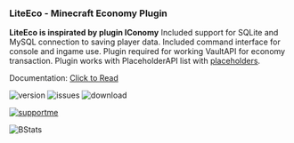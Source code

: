 ### LiteEco - Minecraft Economy Plugin

**LiteEco is inspirated by plugin IConomy**
Included support for SQLite and MySQL connection to saving player data.
Included command interface for console and ingame use.
Plugin required for working VaultAPI for economy transaction.
Plugin works with PlaceholderAPI list with [placeholders](https://github.com/EncryptSL/LiteEco/tree/main/.docs#placeholder).

Documentation: [Click to Read](https://github.com/EncryptSL/LiteEco/tree/main/.docs)

![version](https://img.shields.io/github/v/release/EncryptSL/LiteEco.svg?include_prereleases=&sort=semver&color=blue)
![issues](https://img.shields.io/github/issues/EncryptSL/LiteEco)
![download](https://img.shields.io/github/downloads/EncryptSL/LiteEco/total)

[![supportme](https://storage.ko-fi.com/cdn/brandasset/kofi_s_tag_white.png)](https://ko-fi.com/encryptsl)

![BStats](https://bstats.org/signatures/bukkit/LiteEco.svg)